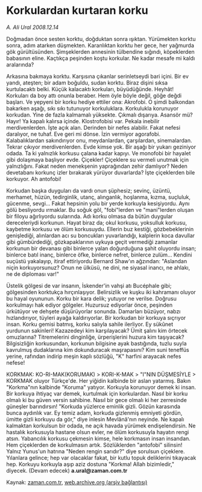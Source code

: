 # Korkulardan kurtaran korku

*A. Ali Ural 2008.12.14*

<tr><td class="metin" colspan="2" style="padding-top: 20px; padding-left: 5px; padding-right: 10px;">Doğmadan önce sesten korktu, doğduktan sonra ışıktan. Yürümekten korktu sonra, adım atarken düşmekten. Karanlıktan korktu her gece, her yağmurda gök gürültüsünden. Şimşeklerden annesinin tülbendine sığındı, köpeklerden babasının eline. Kaçtıkça peşinden koştu korkular. Ne kadar mesafe mi kaldı aralarında?</td></tr><tr><td class="metin" colspan="2" style="padding-top: 20px; padding-left: 5px; padding-right: 10px;"><p>Arkasına bakmaya korktu. Karşısına çıkanlar serinletseydi bari içini. Bir ev yandı, ateşten; bir adam boğuldu, sudan korktu. Biraz dişini sıksa kurtulacaktı belki. Küçük kalacaktı korkuları, büyüdüğünde. Heyhât! Korkuları da boy attı onunla beraber. Hem öyle böyle değil, göğe değdi başları. Ve yepyeni bir korku hediye ettiler ona: Akrofobi. O şimdi balkondan bakarken aşağı, sıkı sıkı tutunuyor korkuluklara. Korkulukla korunuyor korkudan. Yine de fazla kalmamalı yüksekte. Çıkmalı dışarıya. Asansör mü? Hayır! Ya kapalı kalırsa içinde. Klostrofobisi var. Pekala inebilir merdivenlerden. İşte açık alan. Derinden bir nefes alabilir. Fakat nefesi daralıyor, ne tuhaf. Eve geri mi dönse. İzin vermiyor agorafobi. Kalabalıklardan sakındırıyor onu, meydanlardan, çarşılardan, sinemalardan. Tekrar çıkıyor merdivenlerden. Evde kimse yok. Bir aşağı bir yukarı geziniyor odada. Ta ki yalnızlık korkusu çalana kadar kapıyı. Ve monofobi bir hayalet gibi dolaşmaya başlıyor evde. Çiçekler! Çiçeklere su vermeli unutmak için yalnızlığını. Fakat neden menekşenin yaprağından zehir damlıyor? Neden devetabanı korkunç izler bırakarak yürüyor duvarlarda? İşte çiçeklerden bile korkuyor. Ah antofobi!
<p>Korkudan başka duyguları da vardı onun şüphesiz; sevinç, üzüntü, merhamet, hüzün, tedirginlik, utanç, alınganlık, hoşlanma, kızma, suçluluk, gücenme, sevgi... Fakat hepsinin yolu bir yerde korkuyla kesişiyordu. Aynı gölü besliyordu ırmaklar. Bu soğuk göl, "fobi"lerden ve "mani"lerden oluşan bir filoyu ağırlıyordu sularında. Adı korku olmasa da bütün duygular dereceleriydi korkunun. Hayat biraz da; okul korkusu, yoksulluk korkusu, kaybetme korkusu ve ölüm korkusuydu. Ellerin buz kestiği, gözbebeklerinin genişlediği, alınlardan acı su boncukları yuvarlandığı, kalplerin koca davullar gibi gümbürdediği, gözkapaklarının uykuya geçit vermediği zamanlar korkunun bir devanası gibi binlerce yalan doğurduğuna şahit oluyordu insan; binlerce batıl inanç, binlerce öfke, binlerce nefret, binlerce zulüm... Kendini suçüstü yakalayıp, itiraf ettiriyordu Bernard Shaw'ın ağzından: "Aslandan niçin korkuyorsunuz? Onun ne ülküsü, ne dini, ne siyasal inancı, ne ahlakı, ne de diploması var!" 
<p>Üstelik gölgesi de var insanın, İskender'in vahşi atı Bucéphale gibi; gölgesinden korktukça hırçınlaşıyor. Belirsizlik ve kuşku iki kahramanı oluyor bu hayal oyununun. Korku bir kara delik; yutuyor ne verilse. Doğrusu korkulmayı hak ediyor gölgeler. Huzursuz ediyorlar önce, peşinden ürkütüyor ve dehşete düşürüyorlar sonunda. Damarları büzüyor, nabzı hızlandırıyor, tüyleri ayağa kaldırıyorlar. Bir korkudan bir korkuya sıçrıyor insan. Korku gemisi batmış, korku salıyla sahile ilerliyor. Ey sükûnet yurdunun sakinleri! Kazazedeyi kim karşılayacak? Ümit şalını kim örtecek omuzlarına? Titremelerini dinginliğe, ürperişlerini huzura kim taşıyacak? Bilgisizliğin korkusundan, korkunun bilgisine ayak bastığında, tuzlu suyla kavrulmuş dudaklarına kim dokunduracak maşrapasını? Kim suni teneffüs yerine, rafından indirip meşin kaplı sözlüğü, "K" harfini arayacak nefes nefese!
<p>KORKMAK: KO-RI-MAK(KORUMAK) &gt; KORI-K-MAK &gt; "I"NIN DÜŞMESİYLE &gt; KORKMAK oluyor Türkçe'de. Her yiğidin kalbinde bir aslan yatarmış. Bakın "Korkma"nın kalbinde "Koruma" yatıyor. Korkuyla korunuyor demek ki insan. Bir korkuya ihtiyaç var demek, kurtulmak için korkulardan. Nasıl bir korku olmalı ki bu güven versin sahibine. Nasıl bir gece olmalı ki her zerresinde güneşler barındırsın! "Korkuda yüzlerce eminlik gizli. Gözün karasında bunca aydınlık var. Ey temiz adam, korkuda gizlenmiş emniyeti gördün, ümitte gizli korkuyu da gör," diye inlesin Mevlânâ'nın neyinde. Ne kapalı kalmaktan korkulsun bir odada, ne açık havada yürümek endişelendirsin. Ne hastalık korkusuyla hastane olsun evler, ne ölüm korkusuyla hayatın rengi atsın. Yabancılık korkusu çekmesin kimse, hele korkmasın insan insandan. Hem çiçeklerden de korkulmasın artık. Sözlüklerden "antofobi" silinsin! Yalnız Yunus'un hatrına "Neden rengin sarıdır?" diye sorulsun çiçeklere. Yılanlara gelince; hep var olacaklar fakat, bir kutlu topuk deliklerini tıkayacak hep. Korkuyu korkuyla aşıp aziz dostuna "Korkma! Allah bizimledir," diyecek. (Devam edecek) <b>a.ural@zaman.com.tr</b><br/></p></p></p></p></td></tr>

Kaynak: [zaman.com.tr](http://zaman.com.tr/yazar.do?yazino=769961), [web.archive.org (arşiv bağlantısı)](http://web.archive.org/web/20081218225915/http://zaman.com.tr:80/yazar.do?yazino=769961)
